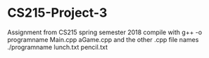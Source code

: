 # CS215-Project-3
Assignment from CS215 spring semester 2018
compile with g++ -o programname Main.cpp aGame.cpp and the other .cpp file names
./programname lunch.txt pencil.txt
